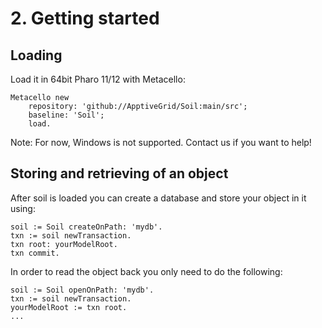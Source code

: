 # 2. Getting started

## Loading

Load it in 64bit Pharo 11/12 with Metacello:

```smalltalk
Metacello new 
	repository: 'github://ApptiveGrid/Soil:main/src';
	baseline: 'Soil';
	load.
```
Note: For now, Windows is not supported. Contact us if you want to help!

## Storing and retrieving of an object

After soil is loaded you can create a database and store your object in it using: 

```
soil := Soil createOnPath: 'mydb'.
txn := soil newTransaction.
txn root: yourModelRoot.
txn commit.
```

In order to read the object back you only need to do the following:

```
soil := Soil openOnPath: 'mydb'.
txn := soil newTransaction.
yourModelRoot := txn root.
...
```


